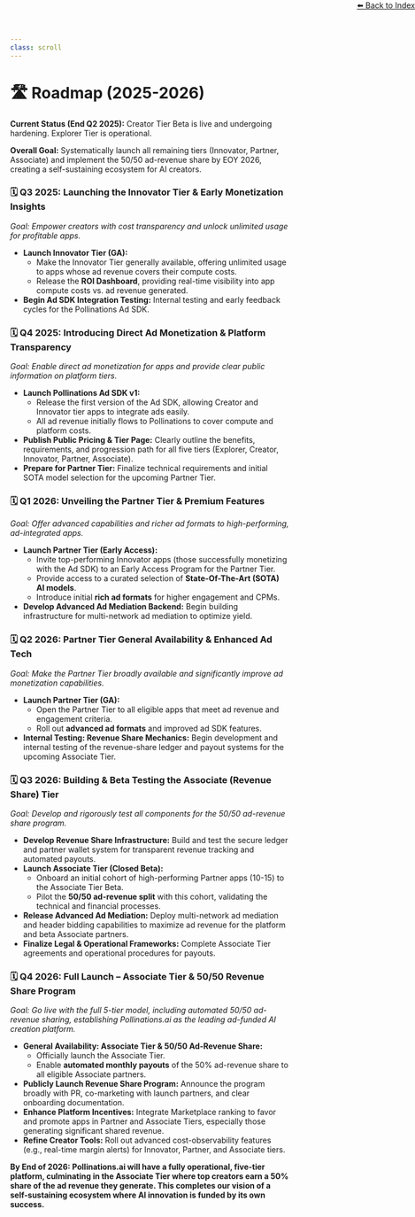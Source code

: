 ```yaml
---
class: scroll
---
```

<div style="text-align: right; position: absolute; top: 0; right: 0;">
<a href="/10">⬅️ Back to Index</a>
</div>

# 🛣️ **Roadmap (2025-2026)**

**Current Status (End Q2 2025):** Creator Tier Beta is live and undergoing hardening. Explorer Tier is operational.

**Overall Goal:** Systematically launch all remaining tiers (Innovator, Partner, Associate) and implement the 50/50 ad-revenue share by EOY 2026, creating a self-sustaining ecosystem for AI creators.

### **🗓️ Q3 2025: Launching the Innovator Tier & Early Monetization Insights**
*Goal: Empower creators with cost transparency and unlock unlimited usage for profitable apps.*

*   **Launch Innovator Tier (GA):**
    *   Make the Innovator Tier generally available, offering unlimited usage to apps whose ad revenue covers their compute costs.
    *   Release the **ROI Dashboard**, providing real-time visibility into app compute costs vs. ad revenue generated.
*   **Begin Ad SDK Integration Testing:** Internal testing and early feedback cycles for the Pollinations Ad SDK.

### **🗓️ Q4 2025: Introducing Direct Ad Monetization & Platform Transparency**
*Goal: Enable direct ad monetization for apps and provide clear public information on platform tiers.*

*   **Launch Pollinations Ad SDK v1:**
    *   Release the first version of the Ad SDK, allowing Creator and Innovator tier apps to integrate ads easily.
    *   All ad revenue initially flows to Pollinations to cover compute and platform costs.
*   **Publish Public Pricing & Tier Page:** Clearly outline the benefits, requirements, and progression path for all five tiers (Explorer, Creator, Innovator, Partner, Associate).
*   **Prepare for Partner Tier:** Finalize technical requirements and initial SOTA model selection for the upcoming Partner Tier.

### **🗓️ Q1 2026: Unveiling the Partner Tier & Premium Features**
*Goal: Offer advanced capabilities and richer ad formats to high-performing, ad-integrated apps.*

*   **Launch Partner Tier (Early Access):**
    *   Invite top-performing Innovator apps (those successfully monetizing with the Ad SDK) to an Early Access Program for the Partner Tier.
    *   Provide access to a curated selection of **State-Of-The-Art (SOTA) AI models**.
    *   Introduce initial **rich ad formats** for higher engagement and CPMs.
*   **Develop Advanced Ad Mediation Backend:** Begin building infrastructure for multi-network ad mediation to optimize yield.

### **🗓️ Q2 2026: Partner Tier General Availability & Enhanced Ad Tech**
*Goal: Make the Partner Tier broadly available and significantly improve ad monetization capabilities.*

*   **Launch Partner Tier (GA):**
    *   Open the Partner Tier to all eligible apps that meet ad revenue and engagement criteria.
    *   Roll out **advanced ad formats** and improved ad SDK features.
*   **Internal Testing: Revenue Share Mechanics:** Begin development and internal testing of the revenue-share ledger and payout systems for the upcoming Associate Tier.

### **🗓️ Q3 2026: Building & Beta Testing the Associate (Revenue Share) Tier**
*Goal: Develop and rigorously test all components for the 50/50 ad-revenue share program.*

*   **Develop Revenue Share Infrastructure:** Build and test the secure ledger and partner wallet system for transparent revenue tracking and automated payouts.
*   **Launch Associate Tier (Closed Beta):**
    *   Onboard an initial cohort of high-performing Partner apps (10-15) to the Associate Tier Beta.
    *   Pilot the **50/50 ad-revenue split** with this cohort, validating the technical and financial processes.
*   **Release Advanced Ad Mediation:** Deploy multi-network ad mediation and header bidding capabilities to maximize ad revenue for the platform and beta Associate partners.
*   **Finalize Legal & Operational Frameworks:** Complete Associate Tier agreements and operational procedures for payouts.

### **🗓️ Q4 2026: Full Launch – Associate Tier & 50/50 Revenue Share Program**
*Goal: Go live with the full 5-tier model, including automated 50/50 ad-revenue sharing, establishing Pollinations.ai as the leading ad-funded AI creation platform.*

*   **General Availability: Associate Tier & 50/50 Ad-Revenue Share:**
    *   Officially launch the Associate Tier.
    *   Enable **automated monthly payouts** of the 50% ad-revenue share to all eligible Associate partners.
*   **Publicly Launch Revenue Share Program:** Announce the program broadly with PR, co-marketing with launch partners, and clear onboarding documentation.
*   **Enhance Platform Incentives:** Integrate Marketplace ranking to favor and promote apps in Partner and Associate Tiers, especially those generating significant shared revenue.
*   **Refine Creator Tools:** Roll out advanced cost-observability features (e.g., real-time margin alerts) for Innovator, Partner, and Associate tiers.

**By End of 2026: Pollinations.ai will have a fully operational, five-tier platform, culminating in the Associate Tier where top creators earn a 50% share of the ad revenue they generate. This completes our vision of a self-sustaining ecosystem where AI innovation is funded by its own success.**